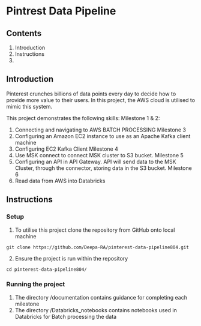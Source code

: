 # Pintrest Data Pipeline

## Contents
1) Introduction
2) Instructions
3) 

## Introduction
Pinterest crunches billions of data points every day to decide how to provide more value to their users. In this project, the AWS cloud is utilised to mimic this system.

This project demonstrates the following skills:
Milestone 1 & 2:
1) Connecting and navigating to AWS
BATCH PROCESSING
Milestone 3
1) Configuring an Amazon EC2 instance to use as an Apache Kafka client machine
2) Configuring EC2 Kafka Client
Milestone 4
1) Use MSK connect to connect MSK cluster to S3 bucket.
Milestone 5
4) Configuring an API in API Gateway. API will send data to the MSK Cluster, through the connector, storing data in the S3 bucket.
Milestone 6 
1) Read data from AWS into Databricks

## Instructions

### Setup
1) To utilise this project clone the repository from GitHub onto local machine
```
git clone https://github.com/Deepa-RA/pinterest-data-pipeline804.git
```
2) Ensure the project is run within the repository
```
cd pinterest-data-pipeline804/
```
### Running the project
1) The directory /documentation contains guidance for completing each milestone
2) The directory /Databricks_notebooks contains notebooks used in Databricks for Batch processing the data